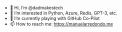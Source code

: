 - 👋 Hi, I’m @dadmakestech
- 👀 I’m interested in Python, Azure, Redis, GPT-3, etc.
- 🌱 I’m currently playing with GitHub Co-Pilot
- 📫 How to reach me: https://manuelarredondo.me
